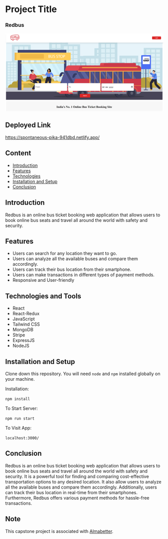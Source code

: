 # Project Title

### Redbus 

<img src="/public/redbus 2.png" alt="desktopImg" width="900">

## Deployed Link

https://spontaneous-pika-941dbd.netlify.app/

## Content

- [Introduction](#introduction)
- [Features](#features)
- [Technologies](#technologies-and-tools)
- [Installation and Setup](#installation-and-setup)
- [Conclusion](#conclusion)


## Introduction 

Redbus is an online bus ticket booking web application that allows users to book online bus seats and travel all around the world with safety and security.

## Features

- Users can search for any location they want to go.
- Users can analyze all the available buses and compare them accordingly.
- Users can track their bus location from their smartphone.
- Users can make transactions in different types of payment methods.
- Responsive and User-friendly


## Technologies and Tools

- React
- React-Redux
- JavaScript
- Tailwind CSS
- MongoDB
- Stripe
- ExpressJS
- NodeJS

## Installation and Setup

Clone down this repository. You will need `node` and `npm` installed globally on your machine.

Installation:

`npm install`

To Start Server:

`npm run start`

To Visit App:

`localhost:3000/`

## Conclusion

Redbus is an online bus ticket booking web application that allows users to book online bus seats and travel all around the world with safety and security. It is a powerful tool for finding and comparing cost-effective transportation options to any desired location. It also allow users to analyze all the available buses and compare them accordingly. Additionally, users can track their bus location in real-time from their smartphones. Furthermore, Redbus offers various payment methods for hassle-free transactions.

## Note

<p> This capstone project is associated with <a href="https://www.almabetter.com">Almabetter</a>.</p>